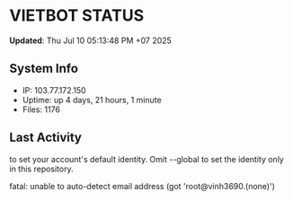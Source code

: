 # VIETBOT STATUS
**Updated**: Thu Jul 10 05:13:48 PM +07 2025

## System Info
- IP: 103.77.172.150
- Uptime: up 4 days, 21 hours, 1 minute
- Files: 1176

## Last Activity

to set your account's default identity.
Omit --global to set the identity only in this repository.

fatal: unable to auto-detect email address (got 'root@vinh3690.(none)')
